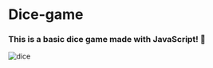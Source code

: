 # Dice-game
### This is a basic dice game made with JavaScript! 🎲

![dice](https://user-images.githubusercontent.com/92196705/205664626-448b09af-3d62-406a-977a-8e0a0492fda9.png)
